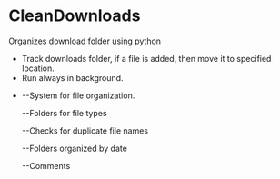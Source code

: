 # CleanDownloads

Organizes download folder using python

<div className=''>
    <ul>
        <li>Track downloads folder, if a file is added, then move it to specified location.</li>
        <li>Run always in background.</li>
        <li>
            <p className=''> </p>
            <p className=''>--System for file organization.</p>
            <p className=''>--Folders for file types</p>
            <p className=''>--Checks for duplicate file names </p>
            <p className=''>--Folders organized by date </p>
            <p className=''>--Comments </p>
        </li>
    </ul>
</div>
